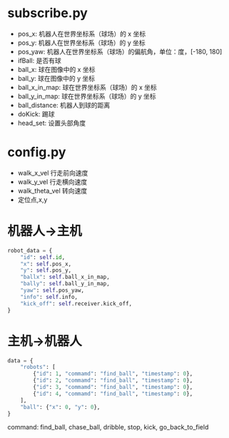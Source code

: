 # subscribe.py

- pos_x: 机器人在世界坐标系（球场）的 x 坐标
- pos_y: 机器人在世界坐标系（球场）的 y 坐标
- pos_yaw: 机器人在世界坐标系（球场）的偏航角，单位：度，[-180, 180]
- ifBall: 是否有球
- ball_x: 球在图像中的 x 坐标
- ball_y: 球在图像中的 y 坐标
- ball_x_in_map: 球在世界坐标系（球场）的 x 坐标
- ball_y_in_map: 球在世界坐标系（球场）的 y 坐标
- ball_distance: 机器人到球的距离
- doKick: 踢球
- head_set: 设置头部角度

# config.py

- walk_x_vel 行走前向速度
- walk_y_vel 行走横向速度
- walk_theta_vel 转向速度
- 定位点,x,y

# 机器人->主机

```python
robot_data = {
    "id": self.id,
    "x": self.pos_x,
    "y": self.pos_y,
    "ballx": self.ball_x_in_map,
    "bally": self.ball_y_in_map,
    "yaw": self.pos_yaw,
    "info": self.info,
    "kick_off": self.receiver.kick_off,
}
```

# 主机->机器人

```python
data = {
    "robots": [
        {"id": 1, "commamd": "find_ball", "timestamp": 0},
        {"id": 2, "commamd": "find_ball", "timestamp": 0},
        {"id": 3, "commamd": "find_ball", "timestamp": 0},
        {"id": 4, "commamd": "find_ball", "timestamp": 0},
    ],
    "ball": {"x": 0, "y": 0},
}
```

command: find_ball, chase_ball, dribble, stop, kick, go_back_to_field
